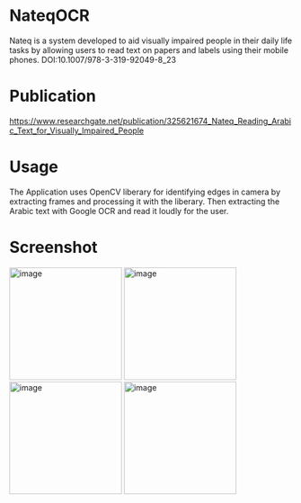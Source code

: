 # NateqOCR

Nateq is a system developed to aid visually impaired people in their daily life tasks by allowing users to read text on papers and labels using their mobile phones.
DOI:10.1007/978-3-319-92049-8_23

# Publication

https://www.researchgate.net/publication/325621674_Nateq_Reading_Arabic_Text_for_Visually_Impaired_People

# Usage

The Application uses OpenCV liberary for identifying edges in camera by extracting frames and processing it with the liberary. 
Then extracting the Arabic text with Google OCR and read it loudly for the user.

# Screenshot

<p float="left">
<img width="200" alt="image" src="https://user-images.githubusercontent.com/25956382/185403264-99e36185-e308-4634-9255-a5f4e70294a5.png">
<img width="200" alt="image" src="https://user-images.githubusercontent.com/25956382/185403479-7439fd35-537d-44d8-a90e-f2ecfbb9aac0.png">
<img width="200" alt="image" src="https://user-images.githubusercontent.com/25956382/185403597-ad8a1a1b-4370-4552-8ab3-8d8ed50313ad.png">
<img width="200" alt="image" src="https://user-images.githubusercontent.com/25956382/185403749-96846e44-c789-49a3-95e5-9b0e5e11aedf.png">
</p>


